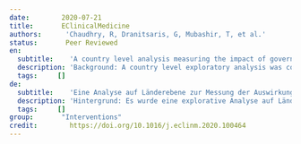 ```yaml
---
date:        2020-07-21
title:       EClinicalMedicine
authors:      'Chaudhry, R, Dranitsaris, G, Mubashir, T, et al.'
status:       Peer Reviewed
en:
  subtitle:    'A country level analysis measuring the impact of government actions, country preparedness and socioeconomic factors on COVID-19 mortality and related health outcomes'
  description: 'Background: A country level exploratory analysis was conducted to assess the impact of timing and type of national health policy/actions undertaken towards COVID-19 mortality and related health outcomes. Methods: Information on COVID-19 policies and health outcomes were extracted from websites and country specific sources. Data collection included the government’s action, level of national preparedness, and country specific socioeconomic factors. Data was collected from the top 50 countries ranked by number of cases. Multivariable negative binomial regression was used to identify factors associated with COVID-19 mortality and related health outcomes. Findings: Increasing COVID-19 caseloads were associated with countries with higher obesity (adjusted rate ratio [RR]=1.06; 95%CI: 1.011.11), median population age (RR=1.10; 95%CI: 1.051.15) and longer time to border closures from the first reported case (RR=1.04; 95%CI: 1.011.08). Increased mortality per million was significantly associated with higher obesity prevalence (RR=1.12; 95%CI: 1.061.19) and per capita gross domestic product (GDP) (RR=1.03; 95%CI: 1.001.06). Reduced income dispersion reduced mortality (RR=0.88; 95%CI: 0.830.93) and the number of critical cases (RR=0.92; 95% CI: 0.870.97). Rapid border closures, full lockdowns, and wide-spread testing were not associated with COVID-19 mortality per million people. However, full lockdowns (RR=2.47: 95%CI: 1.085.64) and reduced country vulnerability to biological threats (i.e. high scores on the global health security scale for risk environment) (RR=1.55; 95%CI: 1.132.12) were significantly associated with increased patient recovery rates. Interpretation: In this exploratory analysis, low levels of national preparedness, scale of testing and population characteristics were associated with increased national case load and overall mortality'
  tags:     []
de: 
  subtitle:    'Eine Analyse auf Länderebene zur Messung der Auswirkungen von Regierungsmaßnahmen, Bereitschaft des Landes und sozioökonomische Faktoren auf die COVID-19-Mortalität und damit zusammenhängende Gesundheitsergebnisse'
  description: 'Hintergrund: Es wurde eine explorative Analyse auf Länderebene durchgeführt, um die Auswirkungen des Zeitpunkts und der Art der nationalen Gesundheitspolitik bzw. der ergriffenen Maßnahmen auf die COVID-19-Sterblichkeit und die damit verbundenen Gesundheitsergebnisse zu bewerten. Methoden: Informationen über die COVID-19-Politik und die gesundheitlichen Ergebnisse wurden von Websites und länderspezifischen Quellen entnommen. Die Datenerhebung umfasste die Maßnahmen der Regierung, den Grad der nationalen Bereitschaft und länderspezifische sozioökonomische Faktoren. Die Daten wurden von den 50 Ländern gesammelt, die in der Rangfolge der Anzahl der Fälle an erster Stelle stehen. Mittels multivariabler negativer binomialer Regression wurden Faktoren ermittelt, die mit der COVID-19-Mortalität und den damit verbundenen gesundheitlichen Folgen in Zusammenhang stehen. Ergebnisse: Steigende COVID-19-Fallzahlen wurden mit Ländern mit höherer Fettleibigkeit (bereinigtes Ratenverhältnis [RR]=1,06; 95%CI: 1,011,11), höherem Durchschnittsalter der Bevölkerung (RR=1,10; 95%CI: 1,051,15) und längerer Zeit bis zur Grenzschließungen ab dem ersten gemeldeten Fall (RR=1,04; 95%CI: 1,011,08). Eine höhere Sterblichkeit pro Million war signifikant mit einer höheren Adipositas-Prävalenz (RR=1,12; 95%CI: 1,061,19) und einem höheren Pro-Kopf-Bruttoinlandsprodukt (BIP) (RR=1,12; 95%CI: 1,061,19) verbunden. Bruttoinlandsprodukt (BIP) (RR=1,03; 95%CI: 1,001,06). Eine geringere Einkommensstreuung reduzierte die Sterblichkeit (RR=0,88; 95%CI: 0,830,93) und die Zahl der kritischen Fälle (RR=0,92; 95% CI: 0,870,97). Schnelle Grenzschließungen, vollständige Abriegelungen und breit angelegte Tests wurden nicht mit der COVID-19-Sterblichkeit pro Million Menschen in Verbindung gebracht. Vollständige Abriegelungen (RR=2,47; 95%CI: 1,085,64) und eine geringere Anfälligkeit des Landes für biologische Bedrohungen (d. h. hohe Punktzahlen auf der globalen Gesundheitssicherheitsskala für das Risikoumfeld) (RR=1,55; 95%CI: 1,132,12) waren jedoch signifikant mit einer höheren Genesungsrate der Patienten verbunden. Auswertung: In dieser explorativen Analyse waren niedrige Niveaus der nationalen Bereitschaft, des Umfangs der Tests und der Bevölkerungsmerkmale mit einer erhöhten nationalen Fallzahl und Gesamtsterblichkeit verbunden.'
  tags:     []
group:       "Interventions"
credit:        https://doi.org/10.1016/j.eclinm.2020.100464
---
```

